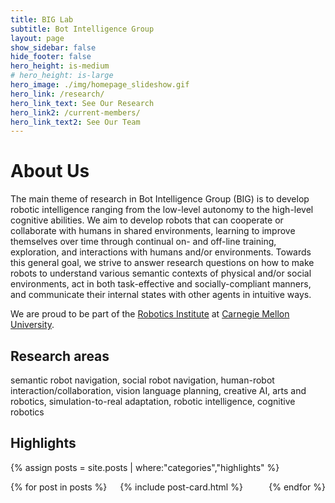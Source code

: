 ```yaml
---
title: BIG Lab
subtitle: Bot Intelligence Group
layout: page
show_sidebar: false
hide_footer: false
hero_height: is-medium
# hero_height: is-large
hero_image: ./img/homepage_slideshow.gif
hero_link: /research/
hero_link_text: See Our Research
hero_link2: /current-members/
hero_link_text2: See Our Team
---
```


# About Us

The main theme of research in Bot Intelligence Group (BIG) is to develop robotic intelligence ranging 
from the low-level autonomy to the high-level cognitive abilities. We aim to develop robots that can 
cooperate or collaborate with humans in shared environments, learning to improve themselves over time 
through continual on- and off-line training, exploration, and interactions with humans and/or environments. 
Towards this general goal, we strive to answer research questions on how to make robots to understand 
various semantic contexts of physical and/or social environments, act in both task-effective and 
socially-compliant manners, and communicate their internal states with other agents in intuitive ways.

We are proud to be part of the [Robotics Institute](https://www.ri.cmu.edu/)
at [Carnegie Mellon University](https://www.cmu.edu/).

## Research areas 

semantic robot navigation, social robot navigation, human-robot interaction/collaboration, vision 
language planning, creative AI, arts and robotics, simulation-to-real adaptation, robotic intelligence, 
cognitive robotics


## Highlights

{% assign posts = site.posts | where:"categories","highlights" %}
<div class="columns is-multiline">
    {% for post in posts %}
    <div class="column is-4-desktop is-6-tablet">
        {% include post-card.html %}
    </div>
    {% endfor %}
</div>